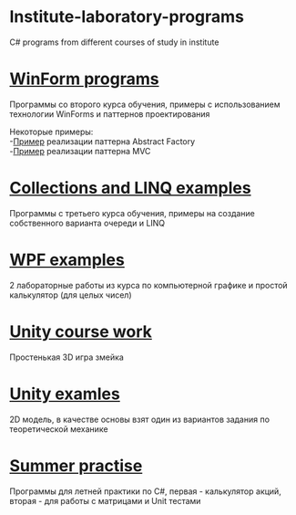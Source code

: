 # Institute-laboratory-programs
C# programs from different courses of study in institute

# [WinForm programs](WinForms_programs/)
Программы со второго курса обучения, примеры с использованием технологии WinForms и паттернов проектирования

Некоторые примеры:  
-[Пример](https://github.com/Misterio715/Institute-laboratory-programs/WinForms-programs/Laba_5/) реализации паттерна Abstract Factory  
-[Пример](https://github.com/Misterio715/Institute-laboratory-programs/WinForms-programs/Laba_6/) реализации паттерна MVC  

# [Collections and LINQ examples](https://github.com/Misterio715/Institute-laboratory-programs/Collections-and-LINQ-examples/)
Программы с третьего курса обучения, примеры на создание собственного варианта очереди и LINQ

# [WPF examples](https://github.com/Misterio715/Institute-laboratory-programs/WPF-examples/)
2 лабораторные работы из курса по компьютерной графике и простой калькулятор (для целых чисел)

# [Unity course work](https://github.com/Misterio715/Institute-laboratory-programs/Unity-course-work/)
Простенькая 3D игра змейка

# [Unity examles](https://github.com/Misterio715/Institute-laboratory-programs/Unity-examles/)
2D модель, в качестве основы взят один из вариантов задания по теоретической механике

# [Summer practise](https://github.com/Misterio715/Institute-laboratory-programs/Summer-practise/)
Программы для летней практики по C#, первая - калькулятор акций, вторая - для работы с матрицами и Unit тестами
